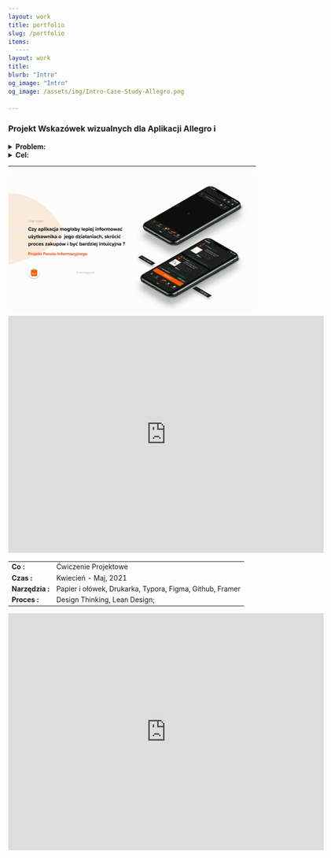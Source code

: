 ```yaml
---
layout: work
title: portfolio
slug: /portfolio
items:
  ----
layout: work
title: 
blurb: "Intro"
og_image: "Intro"
og_image: /assets/img/Intro-Case-Study-Allegro.png
      
---   
```


### Projekt Wskazówek wizualnych dla Aplikacji Allegro  ℹ️ 

<details><summary><b>Problem:</b></summary>   Aplikacja podczas zaznaczania przez użytkownika produktów nie informuje go o zmianach, jakich dokonał. 
  <br></details>
  
<details><summary><b>Cel:</b></summary>    Zbadanie aplikacji pod względem zachowań użytkownika i zasad użyteczności + szukanie możliwośći, zaproponowanie rozwiązań. Pokazanie całego procesu UX. 
  <br></details>

---

<img src="https://raw.githubusercontent.com/AnitakasperekUX/AnitakasperekUX.github.io/main/assets/img/intro.gif">


<iframe style="border: 1px solid rgba(0, 0, 0, 0.1);" width="640" height="480" src="https://www.figma.com/embed?embed_host=share&url=https%3A%2F%2Fwww.figma.com%2Fproto%2Fv5nNqOrr7sCerWJbVeQzbk%2FProces-Case-Study%3Fnode-id%3D382%253A2806%26viewport%3D299%252C327%252C0.03351299837231636%26scaling%3Dscale-down%26page-id%3D381%253A1" allowfullscreen></iframe>



|                                                    |                                                              |
| :------------------------------------------------- | ------------------------------------------------------------ |
| **Co :**                                           | Ćwiczenie Projektowe                                         |
| **Czas :**                                         | Kwiecień - Maj, 2021                                         |
| **Narzędzia :**                                    | Papier i ołówek, Drukarka, Typora, Figma, Github, Framer     |
| **Proces :**                                       | Design Thinking, Lean Design;                                |





<iframe style="border: 1px solid rgba(0, 0, 0, 0.1)" width="640" height="480" src="https://framer.com/embed/Aplikacja-Allegro--nLpeYBWMzKAC0WOM3iV5/jVLHmIuWFpLtIeJhqjv1O7-5%3A2430jrrgncicoig" allowfullscreen></iframe>








